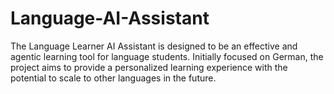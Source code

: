 # Language-AI-Assistant
The Language Learner AI Assistant is designed to be an effective and agentic learning tool for language students. Initially focused on German, the project aims to provide a personalized learning experience with the potential to scale to other languages in the future.
